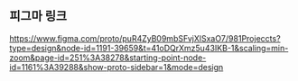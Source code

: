 ## 피그마 링크

https://www.figma.com/proto/puR4ZyB09mbSFvjXlSxaO7/981Projeccts?type=design&node-id=1191-39659&t=41oDQrXmz5u43IKB-1&scaling=min-zoom&page-id=251%3A38278&starting-point-node-id=1161%3A39288&show-proto-sidebar=1&mode=design